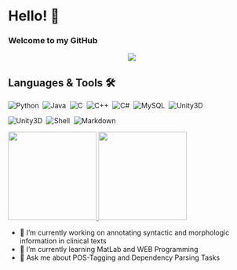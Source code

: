 <h1> Hello! 👋 </h1>
<h3> Welcome to my GitHub </h3>

<p align = "center">
  <img src="https://github.com/LucasFerroHAILab/PrivateFolder/blob/main/Capa%20-%20Linkedin.png"/>
</p>

<h2> Languages & Tools 🛠 </h2>

![Python](https://img.shields.io/badge/Python-0a357a?style=for-the-badge&logo=python&logoColor=white)&nbsp;
![Java](https://img.shields.io/badge/Java-0a357a?style=for-the-badge&logo=java&logoColor=white)&nbsp;
![C](https://img.shields.io/badge/C-0a357a?style=for-the-badge&logo=c&logoColor=white)&nbsp;
![C++](https://img.shields.io/badge/C%2B%2B-0a357a?style=for-the-badge&logo=c%2B%2B&logoColor=white)&nbsp;
![C#](https://img.shields.io/badge/C%23-0a357a?style=for-the-badge&logo=c-sharp&logoColor=white)&nbsp;
![MySQL](https://img.shields.io/badge/MySQL-0a357a?style=for-the-badge&logo=mysql&logoColor=white)&nbsp;
![Unity3D](https://img.shields.io/badge/Unity-0a357a?style=for-the-badge&logo=unity&logoColor=white)&nbsp;

![Unity3D](https://img.shields.io/badge/-Java-05122A??style=for-the-badge&logo=Java&logoColor=white)&nbsp;
![Shell](https://img.shields.io/badge/Shell-05122A??style=for-the-badget&logo=gnu-bash&logoColor=white)&nbsp;
![Markdown](https://img.shields.io/badge/-Markdown-05122A??style=for-the-badge&logo=markdown)&nbsp;


<a href = "https://github.com/LucasFerroHAILab/github-readme-stats" target="_blank">
  <img height = "180" src = "https://github-readme-stats.vercel.app/api?username=LucasFerroHAILab&custom_title=My GitHub's Status&count_private=true&show_icons=true&theme=algolia"/>
  <img height = "180" src = "https://github-readme-stats.vercel.app/api/top-langs/?username=MateusFerroAntunesdeOliveira&custom_title=My Most Used Languages&layout=compact&langs_count=4&show_icons=true&hide=JavaScript&theme=algolia"/>
</a>

- 🔭 I’m currently working on annotating syntactic and morphologic information in clinical texts
- 🌱 I’m currently learning MatLab and WEB Programming
- 💬 Ask me about POS-Tagging and Dependency Parsing Tasks
